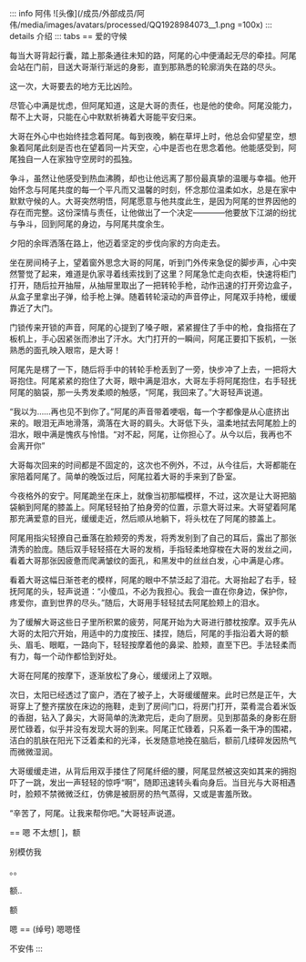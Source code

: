 ::: info 阿伟
![头像](/成员/外部成员/阿伟/media/images/avatars/processed/QQ1928984073__1.png =100x)
::: details 介绍
::: tabs
== 爱的守候

每当大哥背起行囊，踏上那条通往未知的路，阿尾的心中便涌起无尽的牵挂。阿尾会站在门前，目送大哥渐行渐远的身影，直到那熟悉的轮廓消失在路的尽头。

这一次，大哥要去的地方无比凶险。

尽管心中满是忧虑，但阿尾知道，这是大哥的责任，也是他的使命。阿尾没能力，帮不上大哥，只能在心中默默祈祷着大哥能平安归来。

大哥在外心中也始终挂念着阿尾。每到夜晚，躺在草坪上时，他总会仰望星空，想象着阿尾此刻是否也在望着同一片天空，心中是否也在思念着他。他能感受到，阿尾独自一人在家独守空房时的孤独。

争斗，虽然让他感受到热血沸腾，却也让他远离了那份最真挚的温暖与幸福。他开始怀念与阿尾共度的每一个平凡而又温馨的时刻，怀念那位温柔如水，总是在家中默默守候的人。大哥突然明悟，阿尾愿意与他共度此生，是因为阿尾的世界因他的存在而完整。这份深情与责任，让他做出了一个决定————他要放下江湖的纷扰与争斗，回到阿尾的身边，与阿尾共度余生。


夕阳的余晖洒落在路上，他迈着坚定的步伐向家的方向走去。

坐在房间椅子上，望着窗外思念大哥的阿尾，听到门外传来急促的脚步声，心中突然警觉了起来，难道是仇家寻着线索找到了这里？阿尾急忙走向衣柜，快速将柜门打开，随后拉开抽屉，从抽屉里取出了一把转轮手枪，动作迅速的打开旁边盒子，从盒子里拿出子弹，给手枪上弹。随着转轮滚动的声音停止，阿尾双手持枪，缓缓靠近了大门。

门锁传来开锁的声音，阿尾的心提到了嗓子眼，紧紧握住了手中的枪，食指搭在了板机上，手心因紧张而渗出了汗水。大门打开的一瞬间，阿尾正要扣下扳机，一张熟悉的面孔映入眼帘，是大哥！

阿尾先是楞了一下，随后将手中的转轮手枪丢到了一旁，快步冲了上去，一把将大哥抱住。阿尾紧紧的抱住了大哥，眼中满是泪水，大哥左手将阿尾抱住，右手轻抚阿尾的脑袋，那一头秀发柔顺的触感，“阿尾，我回来了。”大哥轻声说道。

“我以为……再也见不到你了。”阿尾的声音带着哽咽，每一个字都像是从心底挤出来的。眼泪无声地滑落，滴落在大哥的肩头。大哥低下头，温柔地拭去阿尾脸上的泪水，眼中满是愧疚与怜惜。“对不起，阿尾，让你担心了。从今以后，我再也不会离开你”

大哥每次回来的时间都是不固定的，这次也不例外，不过，从今往后，大哥都能在家陪着阿尾了。简单的晚饭过后，阿尾拉着大哥的手来到了卧室。

今夜格外的安宁。阿尾跪坐在床上，就像当初那幅模样，不过，这次是让大哥把脑袋躺到阿尾的膝盖上。阿尾轻轻拍了拍身旁的位置，示意大哥过来。大哥望着阿尾那充满爱意的目光，缓缓走近，然后顺从地躺下，将头枕在了阿尾的膝盖上。

阿尾用指尖轻撩自己垂落在脸颊旁的秀发，将秀发别到了自己的耳后，露出了那张清秀的脸庞。随后双手轻轻搭在大哥的发梢，手指轻柔地穿梭在大哥的发丝之间，看着大哥那张因疲惫而爬满皱纹的面孔，和黑发中的丝丝白发，心中满是心疼。

看着大哥这幅日渐苍老的模样，阿尾的眼中不禁泛起了泪花。大哥抬起了右手，轻抚阿尾的头，轻声说道：“小傻瓜，不必为我担心。我会一直在你身边，保护你，疼爱你，直到世界的尽头。”随后，大哥用手轻轻拭去阿尾脸颊上的泪水。

为了缓解大哥这些日子里所积累的疲劳，阿尾开始为大哥进行膝枕按摩。双手先从大哥的太阳穴开始，用适中的力度按压、揉捏，随后，阿尾的手指沿着大哥的额头、眉毛、眼眶，一路向下，轻轻按摩着他的鼻梁、脸颊，直至下巴。手法轻柔而有力，每一个动作都恰到好处。

大哥在阿尾的按摩下，逐渐放松了身心，缓缓闭上了双眼。


次日，太阳已经透过了窗户，洒在了被子上，大哥缓缓醒来。此时已然是正午，大哥穿上了整齐摆放在床边的拖鞋，走到了房间门口，将房门打开，菜肴混合着米饭的香甜，钻入了鼻尖，大哥简单的洗漱完后，走向了厨房。见到那苗条的身影在厨房忙碌着，似乎并没有发现大哥的到来。阿尾正忙碌着，只系着一条干净的围裙，洁白的肌肤在阳光下泛着柔和的光泽，长发随意地挽在脑后，额前几缕碎发因热气而微微湿润。

大哥缓缓走进，从背后用双手搂住了阿尾纤细的腰，阿尾显然被这突如其来的拥抱吓了一跳，发出一声轻轻的惊呼“啊”，随即迅速转头看向身后。当目光与大哥相遇时，脸颊不禁微微泛红，仿佛是被厨房的热气蒸得，又或是害羞所致。

“辛苦了，阿尾。让我来帮你吧。”大哥轻声说道。


== 嗯
不太想[ ]，额

别模仿我

。。

额..

额

嗯
== (绰号)
嗯嗯怪

不安伟
:::